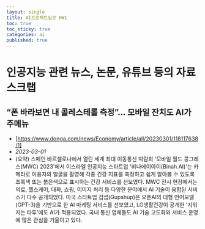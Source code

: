 ```yaml
---
layout: single
title: AI프로젝트입문 HW1
toc: true
toc_sticky: true
categories: ai
published: true
---
```


# 인공지능 관련 뉴스, 논문, 유튜브 등의 자료 스크랩

## “폰 바라보면 내 콜레스테롤 측정”… 모바일 잔치도 AI가 주메뉴
* [https://www.donga.com/news/Economy/article/all/20230301/118117638/1]
* *2023-03-01*
* (요약) 스페인 바르셀로나에서 열린 세계 최대 이동통신 박람회 '모바일 월드 콩그레스(MWC) 2023'에서 이스라엘 인공지능 스타트업 '비나에이아이(Binah.AI)'는 카메라로 이용자의 얼굴을 촬영해 각종 건강 지표를 측정하고 쉽게 알아볼 수 있도록 초록색 또는 붉은색으로 표시하는 건강 서비스를 선보였다. MWC 전시 현장에서는 의료, 헬스케어, 대화, 쇼핑, 이미지 처리 등 다양한 분야에서 AI 기술이 융합된 서비스가 다수 공개되었다. 미국 스타트업 겁셥(Gupshup)은 오픈AI의 대형 언어모델(GPT-3)을 기반으로 한 AI 마케팅 서비스를 선보였고, LG생활건강이 공개한 '지워지는 타투'에도 AI가 적용되었다. 국내 통신 업체들도 AI 기술 고도화와 서비스 운영에 많은 관심을 기울이고 있다.
